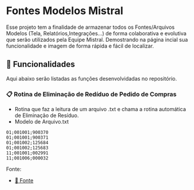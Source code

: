 # Fontes Modelos Mistral

Esse projeto tem a finalidade de armazenar todos os Fontes/Arquivos Modelos (Tela, Relatórios,Integrações...) de forma colaborativa e evolutiva que serão utilizados pela Equipe Mistral. Demostrando na página incial
sua funcionalidade e imagem de forma rápida e fácil de localizar.

## 🚀 Funcionalidades

Aqui abaixo serão listadas as funções desenvolvidadas no repositório.


### 📋 Rotina de Eliminação de Redíduo de Pedido de Compras

- Rotina que faz a leitura de um arquivo .txt e chama a rotina automática de Eliminação de Resíduo.
- Modelo de Arquivo.txt

```
01;001001;900370
01;001001;900371
01;001002;125684
01;001002;125683
11;001001;002991
11;001006;000032
```

Fonte: 
* [📄 Fonte ](https://github.com/HelcioCarvalho/ADVPL/blob/97dde592accf9f1de3b846bdc095dfb3ea0a63fd/HFATA001.prw)


